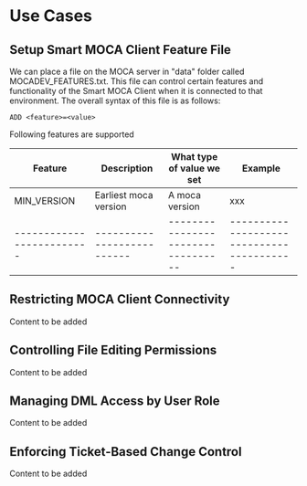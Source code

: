 # Use Cases

## Setup Smart MOCA Client Feature File
We can place a file on the MOCA server in "data" folder called MOCADEV_FEATURES.txt.  This file can control certain features and functionality of the Smart MOCA Client when it is connected to 
that environment.  The overall syntax of this file is as follows:
```
ADD <feature>=<value>
```
Following features are supported

| Feature                 | Description              | What type of value we set        | Example                                 |
|-------------------------|--------------------------|----------------------------------|-----------------------------------------|
| MIN_VERSION             | Earliest moca version    | A moca version                   | xxx                                     |
|-------------------------|--------------------------|----------------------------------|-----------------------------------------|



## Restricting MOCA Client Connectivity
Content to be added

## Controlling File Editing Permissions
Content to be added

## Managing DML Access by User Role
Content to be added

## Enforcing Ticket-Based Change Control
Content to be added
